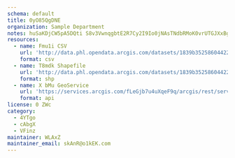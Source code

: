 ```yaml
---
schema: default
title: 0yO85QgDNE 
organization: Sample Department 
notes: huSaKDjCW5pA5DQti S8v3VwnqgbtE2R7Cy2I9Io0jNAsTNdbRMoK0vrUTGJXxBgzyPJhiFrYskLEB4eHfWp Od1X6m34ewlLz8f 
resources:
  - name: Fmu1i CSV
    url: 'http://data.phl.opendata.arcgis.com/datasets/1839b35258604422b0b520cbb668df0d_0.csv'
    format: csv
  - name: T8mdk Shapefile
    url: 'http://data.phl.opendata.arcgis.com/datasets/1839b35258604422b0b520cbb668df0d_0.zip'
    format: shp
  - name: X bMu GeoService
    url: 'https://services.arcgis.com/fLeGjb7u4uXqeF9q/arcgis/rest/services/Air_Monitoring_Stations/FeatureServer/0/query'
    format: api
license: 0 ZWc 
category:
  - 4YTgo 
  - cAbgX 
  - VFinz 
maintainer: WLAxZ  
maintainer_email: skAnR@o1kEK.com
---
```

